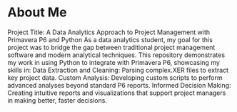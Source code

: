 # About Me

Project Title: A Data Analytics Approach to Project Management with Primavera P6 and Python
As a data analytics student, my goal for this project was to bridge the gap between traditional project management software and modern analytical techniques. This repository demonstrates my work in using Python to integrate with Primavera P6, showcasing my skills in:
Data Extraction and Cleaning: Parsing complex.XER files to extract key project data.
Custom Analysis: Developing custom scripts to perform advanced analyses beyond standard P6 reports.
Informed Decision Making: Creating intuitive reports and visualizations that support project managers in making better, faster decisions.
